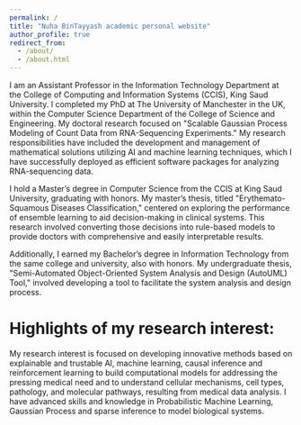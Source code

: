 ```yaml
---
permalink: /
title: "Nuha BinTayyash academic personal website"
author_profile: true
redirect_from: 
  - /about/
  - /about.html
---
```


I am an Assistant Professor in the Information Technology Department at the College of Computing and Information Systems (CCIS), King Saud University. I completed my PhD at The University of Manchester in the UK, within the Computer Science Department of the College of Science and Engineering. My doctoral research focused on "Scalable Gaussian Process Modeling of Count Data from RNA-Sequencing Experiments." My research responsibilities have included the development and management of mathematical solutions utilizing AI and machine learning techniques, which I have successfully deployed as efficient software packages for analyzing RNA-sequencing data.

I hold a Master’s degree in Computer Science from the CCIS at King Saud University, graduating with honors. My master’s thesis, titled "Erythemato-Squamous Diseases Classification," centered on exploring the performance of ensemble learning to aid decision-making in clinical systems. This research involved converting those decisions into rule-based models to provide doctors with comprehensive and easily interpretable results.

Additionally, I earned my Bachelor’s degree in Information Technology from the same college and university, also with honors. My undergraduate thesis, "Semi-Automated Object-Oriented System Analysis and Design (AutoUML) Tool," involved developing a tool to facilitate the system analysis and design process.

Highlights of my research interest:
======

My research interest is focused on developing innovative methods based on explainable and trustable AI, machine learning, causal inference and reinforcement learning to build computational models for addressing the pressing medical need and to understand cellular mechanisms, cell types, pathology, and molecular pathways, resulting from medical data analysis. I have advanced skills and knowledge in Probabilistic Machine Learning, Gaussian Process and sparse inference to model biological systems.

